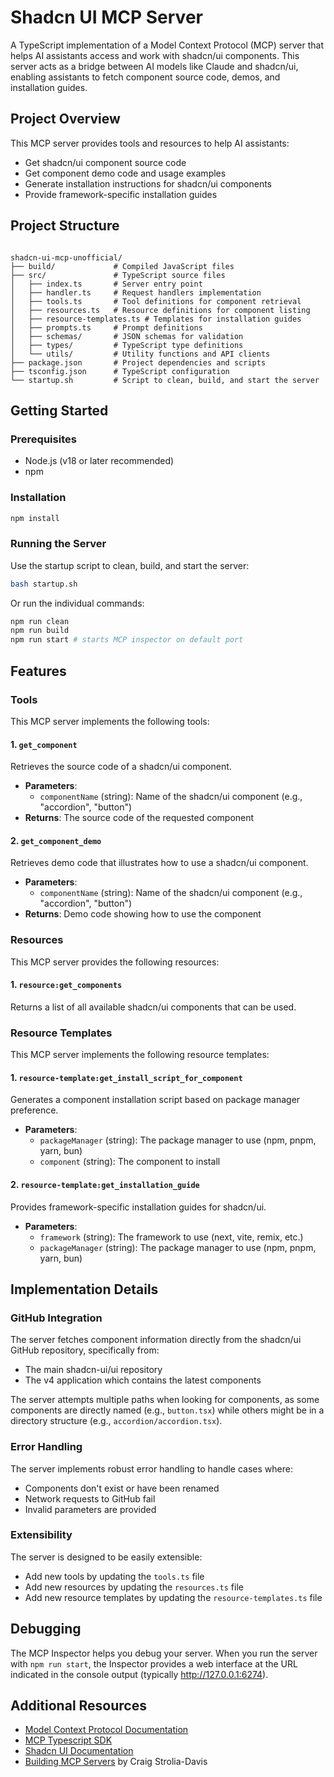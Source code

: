 # Shadcn UI MCP Server

A TypeScript implementation of a Model Context Protocol (MCP) server that helps AI assistants access and work with shadcn/ui components. This server acts as a bridge between AI models like Claude and shadcn/ui, enabling assistants to fetch component source code, demos, and installation guides.

## Project Overview

This MCP server provides tools and resources to help AI assistants:
- Get shadcn/ui component source code
- Get component demo code and usage examples
- Generate installation instructions for shadcn/ui components
- Provide framework-specific installation guides

## Project Structure

```

shadcn-ui-mcp-unofficial/
├── build/             # Compiled JavaScript files
├── src/               # TypeScript source files
│   ├── index.ts       # Server entry point
│   ├── handler.ts     # Request handlers implementation
│   ├── tools.ts       # Tool definitions for component retrieval
│   ├── resources.ts   # Resource definitions for component listing
│   ├── resource-templates.ts # Templates for installation guides
│   ├── prompts.ts     # Prompt definitions
│   ├── schemas/       # JSON schemas for validation
│   ├── types/         # TypeScript type definitions
│   └── utils/         # Utility functions and API clients
├── package.json       # Project dependencies and scripts
├── tsconfig.json      # TypeScript configuration
└── startup.sh         # Script to clean, build, and start the server
```

## Getting Started

### Prerequisites

- Node.js (v18 or later recommended)
- npm

### Installation

```bash
npm install
```

### Running the Server

Use the startup script to clean, build, and start the server:

```bash
bash startup.sh
```

Or run the individual commands:

```bash
npm run clean
npm run build
npm run start # starts MCP inspector on default port
```

## Features

### Tools

This MCP server implements the following tools:

#### 1. `get_component`

Retrieves the source code of a shadcn/ui component.

- **Parameters**:
  - `componentName` (string): Name of the shadcn/ui component (e.g., "accordion", "button")
- **Returns**: The source code of the requested component

#### 2. `get_component_demo`

Retrieves demo code that illustrates how to use a shadcn/ui component.

- **Parameters**:
  - `componentName` (string): Name of the shadcn/ui component (e.g., "accordion", "button")
- **Returns**: Demo code showing how to use the component

### Resources

This MCP server provides the following resources:

#### 1. `resource:get_components`

Returns a list of all available shadcn/ui components that can be used.

### Resource Templates

This MCP server implements the following resource templates:

#### 1. `resource-template:get_install_script_for_component`

Generates a component installation script based on package manager preference.

- **Parameters**:
  - `packageManager` (string): The package manager to use (npm, pnpm, yarn, bun)
  - `component` (string): The component to install

#### 2. `resource-template:get_installation_guide`

Provides framework-specific installation guides for shadcn/ui.

- **Parameters**:
  - `framework` (string): The framework to use (next, vite, remix, etc.)
  - `packageManager` (string): The package manager to use (npm, pnpm, yarn, bun)


## Implementation Details

### GitHub Integration

The server fetches component information directly from the shadcn/ui GitHub repository, specifically from:
- The main shadcn-ui/ui repository
- The v4 application which contains the latest components

The server attempts multiple paths when looking for components, as some components are directly named (e.g., `button.tsx`) while others might be in a directory structure (e.g., `accordion/accordion.tsx`).

### Error Handling

The server implements robust error handling to handle cases where:
- Components don't exist or have been renamed
- Network requests to GitHub fail
- Invalid parameters are provided

### Extensibility

The server is designed to be easily extensible:
- Add new tools by updating the `tools.ts` file
- Add new resources by updating the `resources.ts` file
- Add new resource templates by updating the `resource-templates.ts` file

## Debugging

The MCP Inspector helps you debug your server. When you run the server with `npm run start`, the Inspector provides a web interface at the URL indicated in the console output (typically http://127.0.0.1:6274).

## Additional Resources

- [Model Context Protocol Documentation](https://modelcontextprotocol.io/introduction)
- [MCP Typescript SDK](https://github.com/modelcontextprotocol/typescript-sdk?tab=readme-ov-file)
- [Shadcn UI Documentation](https://ui.shadcn.com/)
- [Building MCP Servers](https://medium.com/@cstroliadavis/building-mcp-servers-f9ce29814f1f) by Craig Strolia-Davis